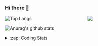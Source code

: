 ### Hi there 👋

<!--
**tao8687/tao8687** is a ✨ _special_ ✨ repository because its `README.md` (this file) appears on your GitHub profile.

Here are some ideas to get you started:

- 🔭 I’m currently working on ...
- 🌱 I’m currently learning ...
- 👯 I’m looking to collaborate on ...
- 🤔 I’m looking for help with ...
- 💬 Ask me about ...
- 📫 How to reach me: ...
- 😄 Pronouns: ...
- ⚡ Fun fact: ...
-->

<img align='right' src="https://media.giphy.com/media/M9gbBd9nbDrOTu1Mqx/giphy.gif" width="240">

  
![Top Langs](https://github-readme-stats.vercel.app/api/top-langs/?username=tao8687&layout=compact&title_color=23238E&text_color=A67D3D)

![Anurag's github stats](https://github-readme-stats.vercel.app/api?username=tao8687&show_icons=true&&text_color=A67D3D&title_color=23238E&show_icons=false&count_private=true&hide=stars)

<details>
  <summary>:zap: Coding Stats</summary>
  <br>
    
<!--START_SECTION:waka-->
![Code Time](http://img.shields.io/badge/Code%20Time-625%20hrs%205%20mins-blue)

![Profile Views](http://img.shields.io/badge/Profile%20Views-1-blue)

**🐱 My GitHub Data** 

> 🏆 268 Contributions in the Year 2022
 > 
> 📦 1.4 MB Used in GitHub's Storage 
 > 
> 🚫 Not Opted to Hire
 > 
> 📜 48 Public Repositories 
 > 
> 🔑 21 Private Repositories  
 > 
**I'm an Early 🐤** 

```text
🌞 Morning    117 commits    ██████████████████░░░░░░░   72.67% 
🌆 Daytime    21 commits     ███░░░░░░░░░░░░░░░░░░░░░░   13.04% 
🌃 Evening    23 commits     ███░░░░░░░░░░░░░░░░░░░░░░   14.29% 
🌙 Night      0 commits      ░░░░░░░░░░░░░░░░░░░░░░░░░   0.0%

```
📅 **I'm Most Productive on Monday** 

```text
Monday       35 commits     █████░░░░░░░░░░░░░░░░░░░░   21.74% 
Tuesday      26 commits     ████░░░░░░░░░░░░░░░░░░░░░   16.15% 
Wednesday    25 commits     ████░░░░░░░░░░░░░░░░░░░░░   15.53% 
Thursday     18 commits     ██░░░░░░░░░░░░░░░░░░░░░░░   11.18% 
Friday       24 commits     ███░░░░░░░░░░░░░░░░░░░░░░   14.91% 
Saturday     15 commits     ██░░░░░░░░░░░░░░░░░░░░░░░   9.32% 
Sunday       18 commits     ██░░░░░░░░░░░░░░░░░░░░░░░   11.18%

```


📊 **This Week I Spent My Time On** 

```text
⌚︎ Time Zone: Asia/Shanghai

💬 Programming Languages: 
C                        34 hrs 45 mins      ███████████████████░░░░░░   79.07% 
Makefile                 7 hrs 25 mins       ████░░░░░░░░░░░░░░░░░░░░░   16.88% 
Other                    39 mins             ░░░░░░░░░░░░░░░░░░░░░░░░░   1.5% 
Markdown                 25 mins             ░░░░░░░░░░░░░░░░░░░░░░░░░   0.96% 
Objective-C              16 mins             ░░░░░░░░░░░░░░░░░░░░░░░░░   0.63%

🔥 Editors: 
VS Code                  43 hrs 57 mins      █████████████████████████   100.0%

🐱‍💻 Projects: 
sylixOS                  30 hrs 2 mins       █████████████████░░░░░░░░   68.35% 
SylixOS                  8 hrs 40 mins       █████░░░░░░░░░░░░░░░░░░░░   19.74% 
vc0768                   2 hrs 23 mins       █░░░░░░░░░░░░░░░░░░░░░░░░   5.43% 
VC0768_SDK_V3.0.0.18.3   1 hr 15 mins        ░░░░░░░░░░░░░░░░░░░░░░░░░   2.86% 
freebsd-pi               35 mins             ░░░░░░░░░░░░░░░░░░░░░░░░░   1.34%

💻 Operating System: 
Linux                    43 hrs 57 mins      █████████████████████████   100.0%

```

**I Mostly Code in Python** 

```text
Python                   9 repos             ████████░░░░░░░░░░░░░░░░░   33.33% 
C++                      5 repos             ████░░░░░░░░░░░░░░░░░░░░░   18.52% 
C                        5 repos             ████░░░░░░░░░░░░░░░░░░░░░   18.52% 
Shell                    2 repos             █░░░░░░░░░░░░░░░░░░░░░░░░   7.41% 
JavaScript               2 repos             █░░░░░░░░░░░░░░░░░░░░░░░░   7.41%

```


**Timeline**

![Chart not found](https://raw.githubusercontent.com/tao8687/tao8687/master/charts/bar_graph.png) 


 Last Updated on 27/09/2022 02:25:41 UTC
<!--END_SECTION:waka-->
</details>
